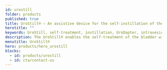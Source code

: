 ```yaml
---
id: urostill
folder: products
published: true
title: UroStill® – An assistive device for the self-instillation of the bladder
herotitle: ""
keywords: UroStill, self-treatment, instillation, UroDapter, intravesical, bladder, local treatment, urethra
description: The UroStill® enables the self-treatment of the bladder without a catheter, enabling easy instillation of any solution into the urethra and bladder.
menutitle: UroStill®
hero: products/hero_urostill
blocks:
  - id: products/urostill
  - id: cta/contact-us
---
```

